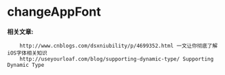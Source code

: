 # changeAppFont

  



**相关文章:**
        
        http://www.cnblogs.com/dsxniubility/p/4699352.html 一文让你彻底了解iOS字体相关知识
        http://useyourloaf.com/blog/supporting-dynamic-type/ Supporting Dynamic Type
